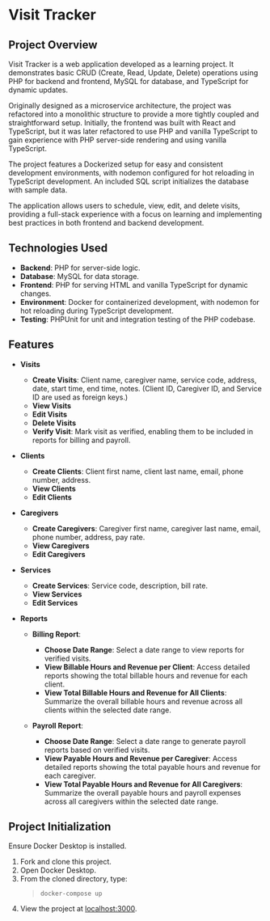 # Visit Tracker

## Project Overview

Visit Tracker is a web application developed as a learning project. It demonstrates basic CRUD (Create, Read, Update, Delete) operations using PHP for backend and frontend, MySQL for database, and TypeScript for dynamic updates.

Originally designed as a microservice architecture, the project was refactored into a monolithic structure to provide a more tightly coupled and straightforward setup. Initially, the frontend was built with React and TypeScript, but it was later refactored to use PHP and vanilla TypeScript to gain experience with PHP server-side rendering and using vanilla TypeScript.

The project features a Dockerized setup for easy and consistent development environments, with nodemon configured for hot reloading in TypeScript development. An included SQL script initializes the database with sample data.

The application allows users to schedule, view, edit, and delete visits, providing a full-stack experience with a focus on learning and implementing best practices in both frontend and backend development.

## Technologies Used

- **Backend**: PHP for server-side logic.
- **Database**: MySQL for data storage.
- **Frontend**: PHP for serving HTML and vanilla TypeScript for dynamic changes.
- **Environment**: Docker for containerized development, with nodemon for hot reloading during TypeScript development.
- **Testing**: PHPUnit for unit and integration testing of the PHP codebase.

## Features

- **Visits**

  - **Create Visits**: Client name, caregiver name, service code, address, date, start time, end time, notes. (Client ID, Caregiver ID, and Service ID are used as foreign keys.)
  - **View Visits**
  - **Edit Visits**
  - **Delete Visits**
  - **Verify Visit**: Mark visit as verified, enabling them to be included in reports for billing and payroll.

- **Clients**

  - **Create Clients**: Client first name, client last name, email, phone number, address.
  - **View Clients**
  - **Edit Clients**

- **Caregivers**

  - **Create Caregivers**: Caregiver first name, caregiver last name, email, phone number, address, pay rate.
  - **View Caregivers**
  - **Edit Caregivers**

- **Services**

  - **Create Services**: Service code, description, bill rate.
  - **View Services**
  - **Edit Services**

- **Reports**

  - **Billing Report**:

    - **Choose Date Range**: Select a date range to view reports for verified visits.
    - **View Billable Hours and Revenue per Client**: Access detailed reports showing the total billable hours and revenue for each client.
    - **View Total Billable Hours and Revenue for All Clients**: Summarize the overall billable hours and revenue across all clients within the selected date range.

  - **Payroll Report**:
    - **Choose Date Range**: Select a date range to generate payroll reports based on verified visits.
    - **View Payable Hours and Revenue per Caregiver**: Access detailed reports showing the total payable hours and revenue for each caregiver.
    - **View Total Payable Hours and Revenue for All Caregivers**: Summarize the overall payable hours and payroll expenses across all caregivers within the selected date range.

## Project Initialization

Ensure Docker Desktop is installed.

1. Fork and clone this project.
2. Open Docker Desktop.
3. From the cloned directory, type:
   > `docker-compose up`
4. View the project at [localhost:3000](http://localhost:3000).
